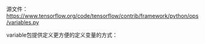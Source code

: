 源文件：
https://www.tensorflow.org/code/tensorflow/contrib/framework/python/ops/variables.py

variable包提供定义更方便的定义变量的方式：

